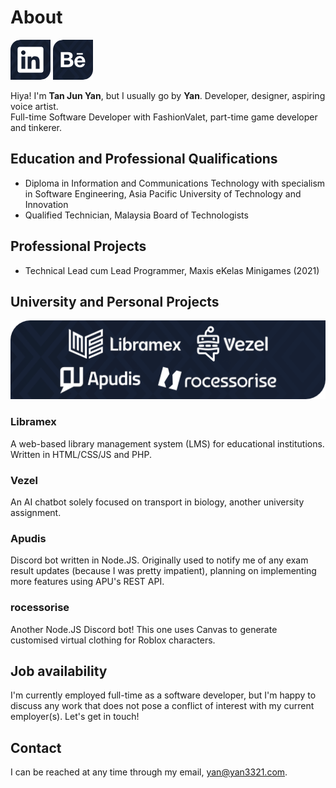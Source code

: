 # About

[![currentProjects](./img/Icon_LinkedIn.png)](https://linkedin.com/in/yan3321) [![currentProjects](./img/Icon_Behance.png)](https://behance.net/yan3321)

Hiya! I'm **Tan Jun Yan**, but I usually go by **Yan**. Developer, designer, aspiring voice artist.  
Full-time Software Developer with FashionValet, part-time game developer and tinkerer.  

## Education and Professional Qualifications
- Diploma in Information and Communications Technology with specialism in Software Engineering, Asia Pacific University of Technology and Innovation
- Qualified Technician, Malaysia Board of Technologists

## Professional Projects
- Technical Lead cum Lead Programmer, Maxis eKelas Minigames (2021)

## University and Personal Projects

![currentProjects](./img/CurrentProjects_128.png)

### Libramex

A web-based library management system (LMS) for educational institutions. Written in HTML/CSS/JS and PHP. 

### Vezel

An AI chatbot solely focused on transport in biology, another university assignment.  

### Apudis

Discord bot written in Node.JS. Originally used to notify me of any exam result updates (because I was pretty impatient), planning on implementing more features using APU's REST API.

### rocessorise

Another Node.JS Discord bot! This one uses Canvas to generate customised virtual clothing for Roblox characters.

## Job availability

I'm currently employed full-time as a software developer, but I'm happy to discuss any work that does not pose a conflict of interest with my current employer(s). Let's get in touch!

## Contact

I can be reached at any time through my email, yan@yan3321.com.

